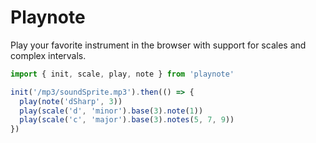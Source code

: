 # Playnote

Play your favorite instrument in the browser with support for scales and complex intervals.

```js
import { init, scale, play, note } from 'playnote'

init('/mp3/soundSprite.mp3').then(() => {
  play(note('dSharp', 3))
  play(scale('d', 'minor').base(3).note(1))
  play(scale('c', 'major').base(3).notes(5, 7, 9))
})
```
